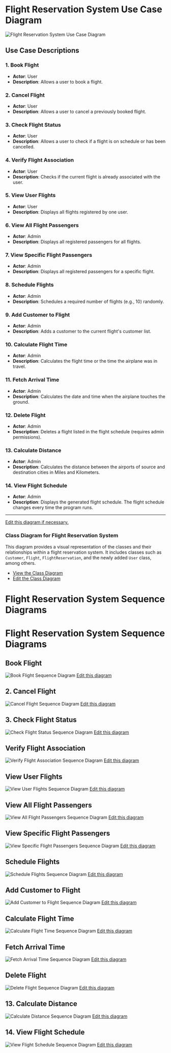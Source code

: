 # Flight Reservation System Use Case Diagram

![Flight Reservation System Use Case Diagram](https://showme.redstarplugin.com/d/YuIlUNlQ)

## Use Case Descriptions

### 1. Book Flight
- **Actor**: User
- **Description**: Allows a user to book a flight.

### 2. Cancel Flight
- **Actor**: User
- **Description**: Allows a user to cancel a previously booked flight.

### 3. Check Flight Status
- **Actor**: User
- **Description**: Allows a user to check if a flight is on schedule or has been cancelled.

### 4. Verify Flight Association
- **Actor**: User
- **Description**: Checks if the current flight is already associated with the user.

### 5. View User Flights
- **Actor**: User
- **Description**: Displays all flights registered by one user.

### 6. View All Flight Passengers
- **Actor**: Admin
- **Description**: Displays all registered passengers for all flights.

### 7. View Specific Flight Passengers
- **Actor**: Admin
- **Description**: Displays all registered passengers for a specific flight.

### 8. Schedule Flights
- **Actor**: Admin
- **Description**: Schedules a required number of flights (e.g., 10) randomly.

### 9. Add Customer to Flight
- **Actor**: Admin
- **Description**: Adds a customer to the current flight's customer list.

### 10. Calculate Flight Time
- **Actor**: Admin
- **Description**: Calculates the flight time or the time the airplane was in travel.

### 11. Fetch Arrival Time
- **Actor**: Admin
- **Description**: Calculates the date and time when the airplane touches the ground.

### 12. Delete Flight
- **Actor**: Admin
- **Description**: Deletes a flight listed in the flight schedule (requires admin permissions).

### 13. Calculate Distance
- **Actor**: Admin
- **Description**: Calculates the distance between the airports of source and destination cities in Miles and Kilometers.

### 14. View Flight Schedule
- **Actor**: Admin
- **Description**: Displays the generated flight schedule. The flight schedule changes every time the program runs.

---

[Edit this diagram if necessary.](https://showme.redstarplugin.com/s/DxsEj1AW)



### Class Diagram for Flight Reservation System

This diagram provides a visual representation of the classes and their relationships within a flight reservation system. It includes classes such as `Customer`, `Flight`, `FlightReservation`, and the newly added `User` class, among others.

- [View the Class Diagram](https://showme.redstarplugin.com/d/uoV7th0N)
- [Edit the Class Diagram](https://showme.redstarplugin.com/s/DodK7TND)

# Flight Reservation System Sequence Diagrams

# Flight Reservation System Sequence Diagrams

## Book Flight
![Book Flight Sequence Diagram](https://showme.redstarplugin.com/d/KVoqKu68)
[Edit this diagram](https://showme.redstarplugin.com/s/q3kZV0hP)

## 2. Cancel Flight
![Cancel Flight Sequence Diagram](https://showme.redstarplugin.com/d/j2vB0MbZ)
[Edit this diagram](https://showme.redstarplugin.com/s/eucBgHkO)

## 3. Check Flight Status
![Check Flight Status Sequence Diagram](https://showme.redstarplugin.com/d/RY2xDrid)
[Edit this diagram](https://showme.redstarplugin.com/s/UYIGGKpt)


## Verify Flight Association
![Verify Flight Association Sequence Diagram](https://showme.redstarplugin.com/d/xRAWx4sw)
[Edit this diagram](https://showme.redstarplugin.com/s/VcnpfV0M)

## View User Flights
![View User Flights Sequence Diagram](https://showme.redstarplugin.com/d/xRAWx4sw)
[Edit this diagram](https://showme.redstarplugin.com/s/BqbXZDIv)

## View All Flight Passengers
![View All Flight Passengers Sequence Diagram](https://showme.redstarplugin.com/d/8TBxpWrx)
[Edit this diagram](https://showme.redstarplugin.com/s/923kxIm3)

## View Specific Flight Passengers
![View Specific Flight Passengers Sequence Diagram](https://showme.redstarplugin.com/d/jNAVF2fb)
[Edit this diagram](https://showme.redstarplugin.com/s/J3gai1xd)

## Schedule Flights
![Schedule Flights Sequence Diagram](https://showme.redstarplugin.com/d/8TBxpWrx)
[Edit this diagram](https://showme.redstarplugin.com/s/923kxIm3)


## Add Customer to Flight
![Add Customer to Flight Sequence Diagram](https://showme.redstarplugin.com/d/sI29WKcU)
[Edit this diagram](https://showme.redstarplugin.com/s/CUoi991k)

## Calculate Flight Time
![Calculate Flight Time Sequence Diagram](https://showme.redstarplugin.com/d/mPdWBzS5)
[Edit this diagram](https://showme.redstarplugin.com/s/xguudMAU)


## Fetch Arrival Time
![Fetch Arrival Time Sequence Diagram](https://showme.redstarplugin.com/d/cLzYKods)
[Edit this diagram](https://showme.redstarplugin.com/s/RnszEO5t)

## Delete Flight
![Delete Flight Sequence Diagram](https://showme.redstarplugin.com/d/CEn9l2Ym)
[Edit this diagram](https://showme.redstarplugin.com/s/PlOamSsR)

## 13. Calculate Distance
![Calculate Distance Sequence Diagram](https://showme.redstarplugin.com/d/A3OH5eoI)
[Edit this diagram](https://showme.redstarplugin.com/s/lhWICjZo)

## 14. View Flight Schedule
![View Flight Schedule Sequence Diagram](https://showme.redstarplugin.com/d/B3ZTFx4Z)
[Edit this diagram](https://showme.redstarplugin.com/s/cekEuxe6)


